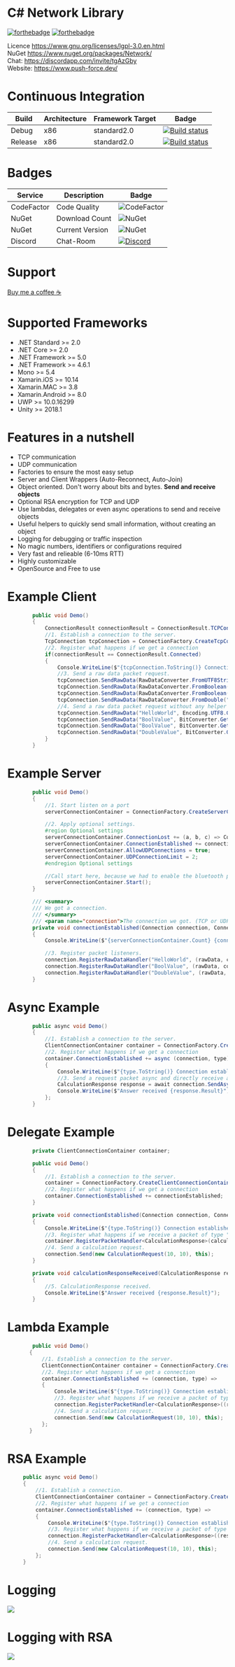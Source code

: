 # C# Network Library

[![forthebadge](https://forthebadge.com/images/badges/as-seen-on-tv.svg)](https://forthebadge.com)
[![forthebadge](https://forthebadge.com/images/badges/contains-cat-gifs.svg)](https://forthebadge.com)

Licence https://www.gnu.org/licenses/lgpl-3.0.en.html <br />
NuGet https://www.nuget.org/packages/Network/ <br />
Chat: https://discordapp.com/invite/tgAzGby <br />
Website: https://www.push-force.dev/

# Continuous Integration

| Build | Architecture | Framework Target | Badge |
| ------------------- | ------------ | ---------------- | ----- |
| Debug | x86 | standard2.0 | [![Build status](https://thomaschristof.visualstudio.com/Network/_apis/build/status/DEBUG%20%20.NET%20Standard%202.0)](https://thomaschristof.visualstudio.com/Network/_build/latest?definitionId=12) |
| Release | x86 | standard2.0 | [![Build status](https://thomaschristof.visualstudio.com/Network/_apis/build/status/RELEASE%20.NET%20Standard%202.0)](https://thomaschristof.visualstudio.com/Network/_build/latest?definitionId=9) |

# Badges

| Service | Description | Badge |
| ------- | ----------- | ----- |
| CodeFactor | Code Quality | ![CodeFactor](https://www.codefactor.io/repository/github/toemsel/network/badge) |
| NuGet | Download Count | ![NuGet](https://img.shields.io/nuget/dt/Network.svg) |
| NuGet | Current Version | ![NuGet](https://img.shields.io/nuget/v/Network.svg) |
| Discord | Chat-Room | [![Discord](https://img.shields.io/discord/502989126916898837.svg)](https://discord.gg/tgAzGby) |

# Support

[Buy me a coffee ☕](https://www.buymeacoffee.com/yoghurt)

# Supported Frameworks

- .NET Standard           >= 2.0
- .NET Core               >= 2.0
- .NET Framework          >= 5.0
- .NET Framework          >= 4.6.1
- Mono                    >= 5.4
- Xamarin.iOS             >= 10.14
- Xamarin.MAC             >= 3.8
- Xamarin.Android         >= 8.0
- UWP                     >= 10.0.16299
- Unity                   >= 2018.1

# Features in a nutshell

- TCP communication
- UDP communication
- Factories to ensure the most easy setup
- Server and Client Wrappers (Auto-Reconnect, Auto-Join)
- Object oriented. Don't worry about bits and bytes. **Send and receive objects**
- Optional RSA encryption for TCP and UDP
- Use lambdas, delegates or even async operations to send and receive objects
- Useful helpers to quickly send small information, without creating an object
- Logging for debugging or traffic inspection
- No magic numbers, identifiers or configurations required
- Very fast and relieable (6-10ms RTT)
- Highly customizable
- OpenSource and Free to use

# Example Client
```c#
        public void Demo()
        {
            ConnectionResult connectionResult = ConnectionResult.TCPConnectionNotAlive;
            //1. Establish a connection to the server.
            TcpConnection tcpConnection = ConnectionFactory.CreateTcpConnection("127.0.0.1", 1234, out connectionResult);
            //2. Register what happens if we get a connection
            if(connectionResult == ConnectionResult.Connected)
            {
                Console.WriteLine($"{tcpConnection.ToString()} Connection established");
                //3. Send a raw data packet request.
                tcpConnection.SendRawData(RawDataConverter.FromUTF8String("HelloWorld", "Hello, this is the RawDataExample!"));
                tcpConnection.SendRawData(RawDataConverter.FromBoolean("BoolValue", true));
                tcpConnection.SendRawData(RawDataConverter.FromBoolean("BoolValue", false));
                tcpConnection.SendRawData(RawDataConverter.FromDouble("DoubleValue", 32.99311325d));
                //4. Send a raw data packet request without any helper class
                tcpConnection.SendRawData("HelloWorld", Encoding.UTF8.GetBytes("Hello, this is the RawDataExample!"));
                tcpConnection.SendRawData("BoolValue", BitConverter.GetBytes(true));
                tcpConnection.SendRawData("BoolValue", BitConverter.GetBytes(false));
                tcpConnection.SendRawData("DoubleValue", BitConverter.GetBytes(32.99311325d));
            }
        }
```

# Example Server
```c#
        public void Demo()
        {
            //1. Start listen on a port
            serverConnectionContainer = ConnectionFactory.CreateServerConnectionContainer(1234, false);

            //2. Apply optional settings.
            #region Optional settings
            serverConnectionContainer.ConnectionLost += (a, b, c) => Console.WriteLine($"{serverConnectionContainer.Count} {b.ToString()} Connection lost {a.IPRemoteEndPoint.Port}. Reason {c.ToString()}");
            serverConnectionContainer.ConnectionEstablished += connectionEstablished;
            serverConnectionContainer.AllowUDPConnections = true;
            serverConnectionContainer.UDPConnectionLimit = 2;
            #endregion Optional settings

            //Call start here, because we had to enable the bluetooth property at first.
            serverConnectionContainer.Start();
        }

        /// <summary>
        /// We got a connection.
        /// </summary>
        /// <param name="connection">The connection we got. (TCP or UDP)</param>
        private void connectionEstablished(Connection connection, ConnectionType type)
        {
            Console.WriteLine($"{serverConnectionContainer.Count} {connection.GetType()} connected on port {connection.IPRemoteEndPoint.Port}");

            //3. Register packet listeners.
            connection.RegisterRawDataHandler("HelloWorld", (rawData, con) => Console.WriteLine($"RawDataPacket received. Data: {rawData.ToUTF8String()}"));
            connection.RegisterRawDataHandler("BoolValue", (rawData, con) => Console.WriteLine($"RawDataPacket received. Data: {rawData.ToBoolean()}"));
            connection.RegisterRawDataHandler("DoubleValue", (rawData, con) => Console.WriteLine($"RawDataPacket received. Data: {rawData.ToDouble()}"));
        }
```

# Async Example
```c#
        public async void Demo()
        {
            //1. Establish a connection to the server.
            ClientConnectionContainer container = ConnectionFactory.CreateClientConnectionContainer("127.0.0.1", 1234);
            //2. Register what happens if we get a connection
            container.ConnectionEstablished += async (connection, type) =>
            {
                Console.WriteLine($"{type.ToString()} Connection established");
                //3. Send a request packet async and directly receive an answer.
                CalculationResponse response = await connection.SendAsync<CalculationResponse>(new CalculationRequest(10, 10));
                Console.WriteLine($"Answer received {response.Result}");
            };
        }
```

# Delegate Example
```c#
        private ClientConnectionContainer container;

        public void Demo()
        {
            //1. Establish a connection to the server.
            container = ConnectionFactory.CreateClientConnectionContainer("127.0.0.1", 1234);
            //2. Register what happens if we get a connection
            container.ConnectionEstablished += connectionEstablished;
        }

        private void connectionEstablished(Connection connection, ConnectionType type)
        {
            Console.WriteLine($"{type.ToString()} Connection established");
            //3. Register what happens if we receive a packet of type "CalculationResponse"
            container.RegisterPacketHandler<CalculationResponse>(calculationResponseReceived, this);
            //4. Send a calculation request.
            connection.Send(new CalculationRequest(10, 10), this);
        }

        private void calculationResponseReceived(CalculationResponse response, Connection connection)
        {
            //5. CalculationResponse received.
            Console.WriteLine($"Answer received {response.Result}");
        }
 ```
 
# Lambda Example
 ```c#
         public void Demo()
        {
            //1. Establish a connection to the server.
            ClientConnectionContainer container = ConnectionFactory.CreateClientConnectionContainer("127.0.0.1", 1234);
            //2. Register what happens if we get a connection
            container.ConnectionEstablished += (connection, type) =>
            {
                Console.WriteLine($"{type.ToString()} Connection established");
                //3. Register what happens if we receive a packet of type "CalculationResponse"
                connection.RegisterPacketHandler<CalculationResponse>((response, con) => Console.WriteLine($"Answer received {response.Result}"), this);
                //4. Send a calculation request.
                connection.Send(new CalculationRequest(10, 10), this);
            };
        }
 ```
   
# RSA Example
   ```c#
        public async void Demo()
        {
            //1. Establish a connection.
            ClientConnectionContainer container = ConnectionFactory.CreateSecureClientConnectionContainer("127.0.0.1", 1234);
            //2. Register what happens if we get a connection
            container.ConnectionEstablished += (connection, type) =>
            {
                Console.WriteLine($"{type.ToString()} Connection established");
                //3. Register what happens if we receive a packet of type "CalculationResponse"
                connection.RegisterPacketHandler<CalculationResponse>((response, con) => Console.WriteLine($"Answer received {response.Result}"), this);
                //4. Send a calculation request.
                connection.Send(new CalculationRequest(10, 10), this);
            };
        }
   ```

# Logging

<img src="https://www.push-force.dev/resource/Logging.gif" />

# Logging with RSA

<img src="https://www.push-force.dev/resource/RSA.gif" />
